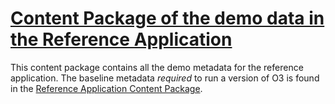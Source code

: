 # <u>Content Package of the demo data in the Reference Application</u>

This content package contains all the demo metadata for the reference application. The baseline metadata _required_ to run a version of O3 is found in the [Reference Application Content Package](https://github.com/openmrs/openmrs-content-referenceapplication).
